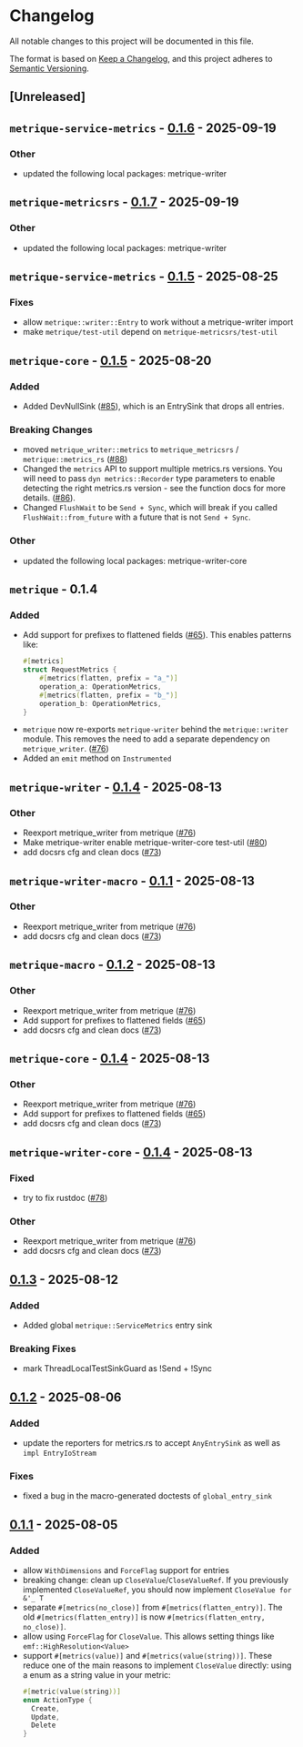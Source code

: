 # Changelog

All notable changes to this project will be documented in this file.

The format is based on [Keep a Changelog](https://keepachangelog.com/en/1.0.0/),
and this project adheres to [Semantic Versioning](https://semver.org/spec/v2.0.0.html).

## [Unreleased]

## `metrique-service-metrics` - [0.1.6](https://github.com/awslabs/metrique/compare/metrique-service-metrics-v0.1.5...metrique-service-metrics-v0.1.6) - 2025-09-19

### Other
- updated the following local packages: metrique-writer

## `metrique-metricsrs` - [0.1.7](https://github.com/awslabs/metrique/compare/metrique-metricsrs-v0.1.6...metrique-metricsrs-v0.1.7) - 2025-09-19

### Other
- updated the following local packages: metrique-writer

## `metrique-service-metrics` - [0.1.5](https://github.com/awslabs/metrique/compare/metrique-service-metrics-v0.1.4...metrique-service-metrics-v0.1.5) - 2025-08-25

### Fixes
- allow `metrique::writer::Entry` to work without a metrique-writer import
- make `metrique/test-util` depend on `metrique-metricsrs/test-util`

## `metrique-core` - [0.1.5](https://github.com/arielb1/metrique-fork/compare/metrique-core-v0.1.4...metrique-core-v0.1.5) - 2025-08-20

### Added
- Added DevNullSink ([#85](https://github.com/awslabs/metrique/commit/c5d6c19ac4d48a80523ea34c015b1baf9d762714)),
  which is an EntrySink that drops all entries.

### Breaking Changes
- moved `metrique_writer::metrics` to `metrique_metricsrs` / `metrique::metrics_rs` ([#88](https://github.com/awslabs/metrique/pull/88))
- Changed the `metrics` API to support multiple metrics.rs versions. You will need to pass
  `dyn metrics::Recorder` type parameters to enable detecting the right metrics.rs version - see
  the function docs for more details. ([#86](https://github.com/awslabs/metrique/commit/057ad73fb7a2f0989c9fd74c55b9596611ba05a0)).
- Changed `FlushWait` to be `Send + Sync`, which will break if you called `FlushWait::from_future`
  with a future that is not `Send + Sync`.

### Other
- updated the following local packages: metrique-writer-core

## `metrique` - 0.1.4

### Added
- Add support for prefixes to flattened fields ([#65](https://github.com/awslabs/metrique/pull/65)). This enables patterns like:
  ```rust
  #[metrics]
  struct RequestMetrics {
      #[metrics(flatten, prefix = "a_")]
      operation_a: OperationMetrics,
      #[metrics(flatten, prefix = "b_")]
      operation_b: OperationMetrics,
  }

- `metrique` now re-exports `metrique-writer` behind the `metrique::writer` module. This removes the need to add a separate dependency on `metrique_writer`. ([#76](https://github.com/awslabs/metrique/pull/76))
- Added an `emit` method on `Instrumented`

## `metrique-writer` - [0.1.4](https://github.com/awslabs/metrique/compare/metrique-writer-v0.1.3...metrique-writer-v0.1.4) - 2025-08-13

### Other
- Reexport metrique_writer from metrique ([#76](https://github.com/awslabs/metrique/pull/76))
- Make metrique-writer enable metrique-writer-core test-util ([#80](https://github.com/awslabs/metrique/pull/80))
- add docsrs cfg and clean docs ([#73](https://github.com/awslabs/metrique/pull/73))

## `metrique-writer-macro` - [0.1.1](https://github.com/awslabs/metrique/compare/metrique-writer-macro-v0.1.0...metrique-writer-macro-v0.1.1) - 2025-08-13

### Other
- Reexport metrique_writer from metrique ([#76](https://github.com/awslabs/metrique/pull/76))
- add docsrs cfg and clean docs ([#73](https://github.com/awslabs/metrique/pull/73))

## `metrique-macro` - [0.1.2](https://github.com/awslabs/metrique/compare/metrique-macro-v0.1.1...metrique-macro-v0.1.2) - 2025-08-13

### Other
- Reexport metrique_writer from metrique ([#76](https://github.com/awslabs/metrique/pull/76))
- Add support for prefixes to flattened fields ([#65](https://github.com/awslabs/metrique/pull/65))
- add docsrs cfg and clean docs ([#73](https://github.com/awslabs/metrique/pull/73))

## `metrique-core` - [0.1.4](https://github.com/awslabs/metrique/compare/metrique-core-v0.1.3...metrique-core-v0.1.4) - 2025-08-13

### Other
- Reexport metrique_writer from metrique ([#76](https://github.com/awslabs/metrique/pull/76))
- Add support for prefixes to flattened fields ([#65](https://github.com/awslabs/metrique/pull/65))
- add docsrs cfg and clean docs ([#73](https://github.com/awslabs/metrique/pull/73))

## `metrique-writer-core` - [0.1.4](https://github.com/awslabs/metrique/compare/metrique-writer-core-v0.1.3...metrique-writer-core-v0.1.4) - 2025-08-13

### Fixed
- try to fix rustdoc ([#78](https://github.com/awslabs/metrique/pull/78))

### Other
- Reexport metrique_writer from metrique ([#76](https://github.com/awslabs/metrique/pull/76))
- add docsrs cfg and clean docs ([#73](https://github.com/awslabs/metrique/pull/73))

## [0.1.3](https://github.com/awslabs/metrique/compare/metrique-core-v0.1.2...metrique-core-v0.1.3) - 2025-08-12

### Added

- Added global `metrique::ServiceMetrics` entry sink

### Breaking Fixes

- mark ThreadLocalTestSinkGuard as !Send + !Sync

## [0.1.2](https://github.com/arielb1/metrique-fork/compare/metrique-core-v0.1.1...metrique-core-v0.1.2) - 2025-08-06

### Added

- update the reporters for metrics.rs to accept `AnyEntrySink` as well as `impl EntryIoStream`

### Fixes

- fixed a bug in the macro-generated doctests of `global_entry_sink`

## [0.1.1](https://github.com/awslabs/metrique/compare/metrique-writer-core-v0.1.0...metrique-writer-core-v0.1.1) - 2025-08-05

### Added

- allow `WithDimensions` and `ForceFlag` support for entries
- breaking change: clean up `CloseValue`/`CloseValueRef`. If you previously implemented `CloseValueRef`, you should now implement `CloseValue for &'_ T`
- separate `#[metrics(no_close)]` from `#[metrics(flatten_entry)]`.
  The old `#[metrics(flatten_entry)]` is now `#[metrics(flatten_entry, no_close)]`.
- allow using `ForceFlag` for `CloseValue`. This allows setting things like `emf::HighResolution<Value>`
- support `#[metrics(value)]` and `#[metrics(value(string))]`. These reduce one of the main reasons to implement `CloseValue` directly: using a enum as a string value in your metric:
    ```rust
    #[metric(value(string))]
    enum ActionType {
      Create,
      Update,
      Delete
    }
    ```
